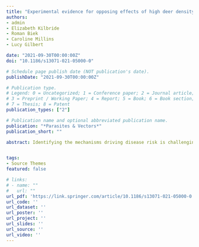 ```yaml
---
title: "Experimental evidence for opposing effects of high deer density on tick-borne pathogen prevalence and hazard"
authors:
- admin
- Elizabeth Kilbride
- Roman Biek
- Caroline Millins
- Lucy Gilbert

date: "2021-09-30T00:00:00Z"
doi: "10.1186/s13071-021-05000-0"

# Schedule page publish date (NOT publication's date).
publishDate: "2021-09-30T00:00:00Z"

# Publication type.
# Legend: 0 = Uncategorized; 1 = Conference paper; 2 = Journal article;
# 3 = Preprint / Working Paper; 4 = Report; 5 = Book; 6 = Book section;
# 7 = Thesis; 8 = Patent
publication_types: ["2"]

# Publication name and optional abbreviated publication name.
publication: "*Parasites & Vectors*"
publication_short: ""

abstract: Identifying the mechanisms driving disease risk is challenging for multi-host pathogens, such as *Borrelia* *burgdorferi* sensu lato (s.l.), the tick-borne bacteria causing Lyme disease. Deer are tick reproduction hosts but do not transmit *B.* *burgdorferi* s.l., whereas rodents and birds are competent transmission host. Here, we use a long-term deer exclosure experiment to test three mechanisms for how high deer density might shape *B*. *burgdorferi* s.l. prevalence in ticks; increased prevalence due to higher larval tick densities facilitating high transmission on rodents (M1); alternatively, reduced *B*. *burgdorferi* s.l. prevalence because more larval ticks feed on deer rather than transmission-competent rodents (dilution effect) (M2), potentially due to ecological cascades, whereby higher deer grazing pressure shortens vegetation which decreases rodent abundance thus reducing transmission (M3). In a large enclosure where red deer stags were kept at high density, we used an experimental design consisting of eight plots, four of which were fenced to simulate the absence of deer and four that were accessible to deer. In each plot we measured the density of questing nymphs and nymphal infection prevalence in spring, summer and autumn, and quantified vegetation height and density, and small mammal abundance.Prevalence tended to be lower, though not conclusively so, in high deer density plots compared to exclosures, suggesting that the dilution and cascade mechanisms might outweigh the increased opportunities for transmission mechanism. Presence of deer at high density led to shorter vegetation and fewer rodents, consistent with an ecological cascade. However, Lyme disease hazard (density of infected *I.* *ricinus* nymphs) was five times higher in high deer density plots due to tick density being higher. High densities of tick reproduction hosts such as deer can drive up vector-borne disease hazard, despite the potential to simultaneously reduce pathogen prevalence. This has implications for environmental pathogen management and for deer management, although the impact of intermediate deer densities now needs testing.


tags:
- Source Themes
featured: false

# links:
# - name: ""
#   url: ""
url_pdf: 'https://link.springer.com/article/10.1186/s13071-021-05000-0'
url_code: ''
url_dataset: ''
url_poster: ''
url_project: ''
url_slides: ''
url_source: ''
url_video: ''
---
```

